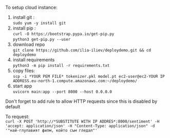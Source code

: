 To setup cloud instance:


1. install git :\
`sudo yum -y install git`
2. install pip :\
`curl -O https://bootstrap.pypa.io/get-pip.py`\
`python3 get-pip.py --user`
3. download repo\
`git clone https://github.com/ilia-iliev/deploydemo.git && cd deploydemo`
4. install requirements\
`python3 -m pip install -r requirements.txt`
5. copy files:\
`scp -i *YOUR PEM FILE* tokenizer.pkl model.pt ec2-user@ec2-YOUR IP ADDRESS.eu-north-1.compute.amazonaws.com:~/deploydemo/`
6. start app\
`uvicorn main:app --port 8000 --host 0.0.0.0`

Don't forget to add rule to allow HTTP requests since this is disabled by default

To request:\
`curl -X POST 'http://*SUBSTITUTE WITH IP ADDRES*:8000/sentiment' -H 'accept: application/json' -H "Content-Type: application/json" -d '"най-глупавият филм, който съм гледал"' `

